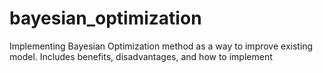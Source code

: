 # bayesian_optimization
Implementing Bayesian Optimization method as a way to improve existing model. Includes benefits, disadvantages, and how to implement
